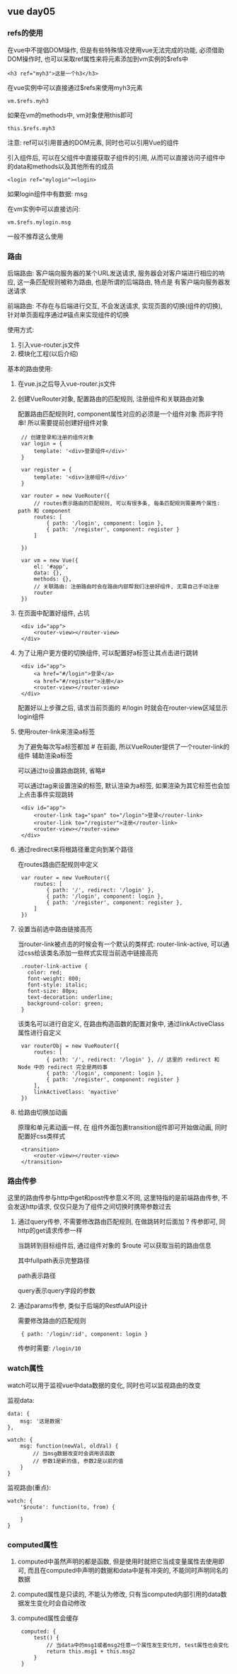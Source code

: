 ## vue day05 ##

### refs的使用 ###

在vue中不提倡DOM操作, 但是有些特殊情况使用vue无法完成的功能, 必须借助DOM操作时, 也可以采取ref属性来将元素添加到vm实例的$refs中

	<h3 ref="myh3">这是一个h3</h3>

在vue实例中可以直接通过$refs来使用myh3元素

	vm.$refs.myh3

如果在vm的methods中, vm对象使用this即可

	this.$refs.myh3

注意: ref可以引用普通的DOM元素, 同时也可以引用Vue的组件

引入组件后, 可以在父组件中直接获取子组件的引用, 从而可以直接访问子组件中的data和methods以及其他所有的成员

	<login ref="mylogin"><login>

如果login组件中有数据: msg

在vm实例中可以直接访问:

	vm.$refs.mylogin.msg

一般不推荐这么使用

### 路由 ###

后端路由: 客户端向服务器的某个URL发送请求, 服务器会对客户端进行相应的响应, 这一条匹配规则被称为路由, 也是所谓的后端路由, 特点是 有客户端向服务器发送请求

前端路由: 不存在与后端进行交互, 不会发送请求, 实现页面的切换(组件的切换), 针对单页面程序通过#锚点来实现组件的切换

使用方式:

1. 引入vue-router.js文件
2. 模块化工程(以后介绍)

基本的路由使用:

1. 在vue.js之后导入vue-router.js文件


2. 创建VueRouter对象, 配置路由的匹配规则, 注册组件和关联路由对象

	配置路由匹配规则时, component属性对应的必须是一个组件对象 而非字符串! 所以需要提前创建好组件对象

		// 创建登录和注册的组件对象
		var login = {
			template: '<div>登录组件</div>'
		}

		var register = {
			template: '<div>注册组件</div>'
		}

		var router = new VueRouter({
			// routes表示路由的匹配规则, 可以有很多条, 每条匹配规则需要两个属性: path 和 component
			routes: [
				{ path: '/login', component: login },
				{ path: '/register', component: register }
			]
		
		})

		var vm = new Vue({
			el: '#app',
			data: {},
			methods: {},
			// 关联路由: 注册路由时会在路由内部帮我们注册好组件, 无需自己手动注册
			router
		})

3. 在页面中配置好<router-view></router-view>组件, 占坑

		<div id="app">
			<router-view></router-view>
		</div>

4. 为了让用户更方便的切换组件, 可以配置好a标签让其点击进行跳转

		<div id="app">
			<a href="#/login">登录</a>
			<a href="#/register">注册</a>
			<router-view></router-view>
		</div>

	配置好以上步骤之后, 请求当前页面的 #/login 时就会在router-view区域显示login组件

5. 使用router-link来渲染a标签

	为了避免每次写a标签都加 # 在前面, 所以VueRouter提供了一个router-link的组件 辅助渲染a标签

	可以通过to设置路由跳转, 省略#
	
	可以通过tag来设置渲染的标签, 默认渲染为a标签, 如果渲染为其它标签也会加上点击事件实现跳转

		<div id="app">
			<router-link tag="span" to="/login">登录</router-link>
			<router-link to="/register">注册</router-link>
			<router-view></router-view>
		</div>

6. 通过redirect来将根路径重定向到某个路径

	在routes路由匹配规则中定义

		var router = new VueRouter({
			routes: [
				{ path: '/', redirect: '/login' },
				{ path: '/login', component: login },
				{ path: '/register', component: register },
			]
		})

7. 设置当前选中路由链接高亮

	当router-link被点击的时候会有一个默认的类样式: router-link-active, 可以通过css给该类名添加一些样式实现当前选中链接高亮

		.router-link-active {
	      color: red;
	      font-weight: 800;
	      font-style: italic;
	      font-size: 80px;
	      text-decoration: underline;
	      background-color: green;
	    }

	该类名可以进行自定义, 在路由构造函数的配置对象中, 通过linkActiveClass属性进行自定义

		var routerObj = new VueRouter({
			routes: [
		        { path: '/', redirect: '/login' }, // 这里的 redirect 和 Node 中的 redirect 完全是两码事
		        { path: '/login', component: login },
		        { path: '/register', component: register }
	     	],
	      	linkActiveClass: 'myactive'
    	})

8. 给路由切换加动画

	原理和单元素动画一样, 在 <router-view></router-view> 组件外面包裹transition组件即可开始做动画, 同时配置好css类样式

		<transition>
			<router-view></router-view>
		</transition>

### 路由传参 ###

这里的路由传参与http中get和post传参意义不同, 这里特指的是前端路由传参, 不会发送http请求, 仅仅只是为了组件之间切换时携带参数过去

1. 通过query传参, 不需要修改路由匹配规则, 在做跳转时后面加 ? 传参即可, 同http的get请求传参一样

	当跳转到目标组件后, 通过组件对象的 $route 可以获取当前的路由信息

	其中fullpath表示完整路径

	path表示路径

	query表示query字段的参数

2. 通过params传参, 类似于后端的RestfulAPI设计

	需要修改路由的匹配规则

		{ path: '/login/:id', component: login }

	传参时需要: `/login/10`

### watch属性 ###

watch可以用于监视vue中data数据的变化, 同时也可以监视路由的改变

监视data:

	data: {
		msg: '这是数据'
	},

	watch: {
		msg: function(newVal, oldVal) {
			// 当msg数据改变时会调用该函数
			// 参数1是新的值, 参数2是以前的值
		}
	}

监视路由(重点):

	watch: {
		'$route': function(to, from) {
			
		}
	}

### computed属性 ###

1. computed中虽然声明的都是函数, 但是使用时就把它当成变量属性去使用即可, 而且在computed中声明的数据和data中是有冲突的, 不能同时声明同名的数据

2. computed属性是只读的, 不能认为修改, 只有当computed内部引用的data数据发生变化时会自动修改

3. computed属性会缓存

		computed: {
			test() {
				// 当data中的msg1或者msg2任意一个属性发生变化时, test属性也会变化
				return this.msg1 + this.msg2
			}
		}